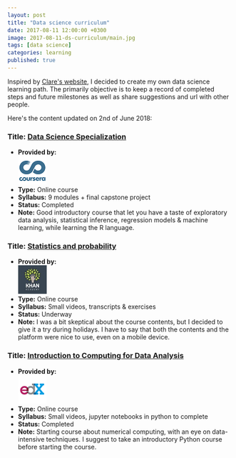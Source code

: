 ```yaml
---
layout: post
title: "Data science curriculum"
date: 2017-08-11 12:00:00 +0300
image: 2017-08-11-ds-curriculum/main.jpg
tags: [data science]
categories: learning
published: true
---
```


Inspired by [Clare's website](http://datasciencemasters.org), I decided to create my own data science learning path. The primarily objective is to keep a record of completed steps and future milestones as well as share suggestions and url with other people.

Here's the content updated on 2nd of June 2018:

### Title: [Data Science Specialization](https://www.coursera.org/specializations/jhu-data-science)
- **Provided by:**<br> [![coursera](/images/2017-08-11-ds-curriculum/coursera.png)](https://www.coursera.org/)
- **Type:** Online course
- **Syllabus:** 9 modules + final capstone project
- **Status:** Completed
- **Note:** Good introductory course that let you have a taste of exploratory data analysis, statistical inference, regression models & machine learning, while learning the R language.

### Title: [Statistics and probability](https://www.khanacademy.org/math/statistics-probability)
- **Provided by:**<br> [![khan_academy](/images/2017-08-11-ds-curriculum/khan_academy.jpg)](https://www.khanacademy.org/)
- **Type:** Online course
- **Syllabus:** Small videos, transcripts & exercises
- **Status:** Underway
- **Note:** I was a bit skeptical about the course contents, but I decided to give it a try during holidays. I have to say that both the contents and the platform were nice to use, even on a mobile device.

### Title: [Introduction to Computing for Data Analysis](https://www.edx.org/course/introduction-to-computing-for-data-analysis)
- **Provided by:**<br> [![edx](/images/2017-08-11-ds-curriculum/edx.png)](https://www.edx.org/)
- **Type:** Online course
- **Syllabus:** Small videos, jupyter notebooks in python to complete
- **Status:** Completed
- **Note:** Starting course about numerical computing, with an eye on data-intensive techniques. I suggest to take an introductory Python course before starting the course.
